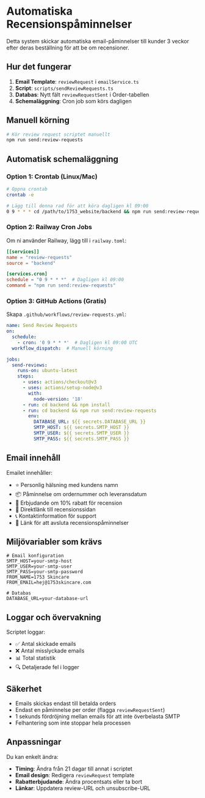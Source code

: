 # Automatiska Recensionspåminnelser

Detta system skickar automatiska email-påminnelser till kunder 3 veckor efter deras beställning för att be om recensioner.

## Hur det fungerar

1. **Email Template**: `reviewRequest` i `emailService.ts`
2. **Script**: `scripts/sendReviewRequests.ts`
3. **Databas**: Nytt fält `reviewRequestSent` i Order-tabellen
4. **Schemaläggning**: Cron job som körs dagligen

## Manuell körning

```bash
# Kör review request scriptet manuellt
npm run send:review-requests
```

## Automatisk schemaläggning

### Option 1: Crontab (Linux/Mac)
```bash
# Öppna crontab
crontab -e

# Lägg till denna rad för att köra dagligen kl 09:00
0 9 * * * cd /path/to/1753_website/backend && npm run send:review-requests >> /var/log/review-requests.log 2>&1
```

### Option 2: Railway Cron Jobs
Om ni använder Railway, lägg till i `railway.toml`:

```toml
[[services]]
name = "review-requests"
source = "backend"

[services.cron]
schedule = "0 9 * * *"  # Dagligen kl 09:00
command = "npm run send:review-requests"
```

### Option 3: GitHub Actions (Gratis)
Skapa `.github/workflows/review-requests.yml`:

```yaml
name: Send Review Requests
on:
  schedule:
    - cron: '0 9 * * *'  # Dagligen kl 09:00 UTC
  workflow_dispatch:  # Manuell körning

jobs:
  send-reviews:
    runs-on: ubuntu-latest
    steps:
      - uses: actions/checkout@v3
      - uses: actions/setup-node@v3
        with:
          node-version: '18'
      - run: cd backend && npm install
      - run: cd backend && npm run send:review-requests
        env:
          DATABASE_URL: ${{ secrets.DATABASE_URL }}
          SMTP_HOST: ${{ secrets.SMTP_HOST }}
          SMTP_USER: ${{ secrets.SMTP_USER }}
          SMTP_PASS: ${{ secrets.SMTP_PASS }}
```

## Email innehåll

Emailet innehåller:
- ⭐ Personlig hälsning med kundens namn
- 📦 Påminnelse om ordernummer och leveransdatum  
- 🎁 Erbjudande om 10% rabatt för recension
- 🔗 Direktlänk till recensionssidan
- 📞 Kontaktinformation för support
- 🚫 Länk för att avsluta recensionspåminnelser

## Miljövariabler som krävs

```env
# Email konfiguration
SMTP_HOST=your-smtp-host
SMTP_USER=your-smtp-user
SMTP_PASS=your-smtp-password
FROM_NAME=1753 Skincare
FROM_EMAIL=hej@1753skincare.com

# Databas
DATABASE_URL=your-database-url
```

## Loggar och övervakning

Scriptet loggar:
- ✅ Antal skickade emails
- ❌ Antal misslyckade emails  
- 📊 Total statistik
- 🔍 Detaljerade fel i logger

## Säkerhet

- Emails skickas endast till betalda orders
- Endast en påminnelse per order (flagga `reviewRequestSent`)
- 1 sekunds fördröjning mellan emails för att inte överbelasta SMTP
- Felhantering som inte stoppar hela processen

## Anpassningar

Du kan enkelt ändra:
- **Timing**: Ändra från 21 dagar till annat i scriptet
- **Email design**: Redigera `reviewRequest` template
- **Rabatterbjudande**: Ändra procentsats eller ta bort
- **Länkar**: Uppdatera review-URL och unsubscribe-URL 